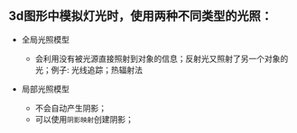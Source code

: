 ## 3d图形中模拟灯光时，使用两种不同类型的光照：
* 全局光照模型
  - 会利用没有被光源直接照射到对象的信息；反射光又照射了另一个对象的光；例子: 光线追踪；热辐射法

* 局部光照模型
  - 不会自动产生阴影；
  - 可以使用`阴影映射`创建阴影；
